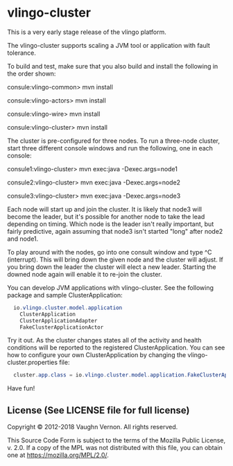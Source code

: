 # vlingo-cluster
This is a very early stage release of the vlingo platform.

The vlingo-cluster supports scaling a JVM tool or application with fault tolerance.

To build and test, make sure that you also build and install the following in the order shown:

consule:vlingo-common> mvn install

consule:vlingo-actors> mvn install

consule:vlingo-wire> mvn install

consule:vlingo-cluster> mvn install

The cluster is pre-configured for three nodes. To run a three-node cluster, start three different console windows and run the following, one in each console:

consule1:vlingo-cluster> mvn exec:java -Dexec.args=node1

consule2:vlingo-cluster> mvn exec:java -Dexec.args=node2

consule3:vlingo-cluster> mvn exec:java -Dexec.args=node3

Each node will start up and join the cluster. It is likely that node3 will become the leader, but it's possible for another node to take the lead depending on timing. Which node is the leader isn't really important, but fairly predictive, again assuming that node3 isn't started "long" after node2 and node1.

To play around with the nodes, go into one consult window and type ^C (interrupt). This will bring down the given node and
the cluster will adjust. If you bring down the leader the cluster will elect a new leader. Starting the downed node again will
enable it to re-join the cluster.

You can develop JVM applications with vlingo-cluster. See the following package and sample ClusterApplication:

```java
  io.vlingo.cluster.model.application
    ClusterApplication
    ClusterApplicationAdapter
    FakeClusterApplicationActor
```

Try it out. As the cluster changes states all of the activity and health conditions will be reported to the registered ClusterApplication. You can see how to configure your own ClusterApplication by changing the vlingo-cluster.properties file:

```java
  cluster.app.class = io.vlingo.cluster.model.application.FakeClusterApplicationActor
```

Have fun!

License (See LICENSE file for full license)
-------------------------------------------
Copyright © 2012-2018 Vaughn Vernon. All rights reserved.

This Source Code Form is subject to the terms of the
Mozilla Public License, v. 2.0. If a copy of the MPL
was not distributed with this file, you can obtain
one at https://mozilla.org/MPL/2.0/.
